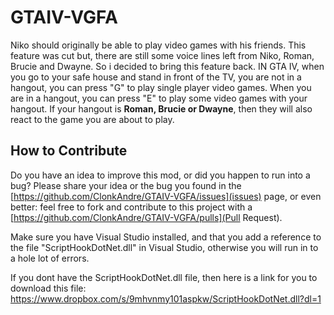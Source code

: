 # GTAIV-VGFA
Niko should originally be able to play video games with his friends.
This feature was cut but, there are still some voice lines left from Niko, Roman, Brucie and Dwayne. So i decided to bring this feature back. IN GTA IV, when you go to your safe house and stand in front of the TV, you are not in a hangout, you can press "G" to play single player video games. When you are in a hangout, you can press "E" to play some video games with your hangout. If your hangout is **Roman, Brucie or Dwayne**, then they will also react to the game you are about to play.

## How to Contribute
Do you have an idea to improve this mod, or did you happen to run into a bug? Please share your idea or the bug you found in the [https://github.com/ClonkAndre/GTAIV-VGFA/issues](issues) page, or even better: feel free to fork and contribute to this project with a [https://github.com/ClonkAndre/GTAIV-VGFA/pulls](Pull Request).

Make sure you have Visual Studio installed, and that you add a reference to the file "ScriptHookDotNet.dll" in Visual Studio, otherwise you will run in to a hole lot of errors.

If you dont have the ScriptHookDotNet.dll file, then here is a link for you to download this file: https://www.dropbox.com/s/9mhvnmy101aspkw/ScriptHookDotNet.dll?dl=1
